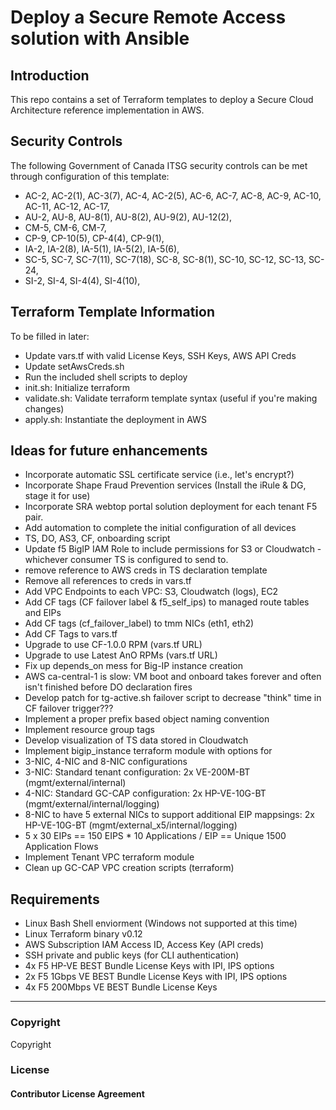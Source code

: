 # Deploy a Secure Remote Access solution with Ansible


## Introduction

This repo contains a set of Terraform templates to deploy a Secure Cloud Architecture reference implementation in AWS. 

## Security Controls

The following Government of Canada ITSG security controls can be met through configuration of this template:

- AC-2, AC-2(1), AC-3(7), AC-4, AC-2(5), AC-6, AC-7, AC-8, AC-9, AC-10, AC-11, AC-12, AC-17, 
- AU-2, AU-8, AU-8(1), AU-8(2), AU-9(2), AU-12(2), 
- CM-5, CM-6, CM-7, 
- CP-9, CP-10(5), CP-4(4), CP-9(1),
- IA-2, IA-2(8), IA-5(1), IA-5(2), IA-5(6), 
- SC-5, SC-7, SC-7(11), SC-7(18), SC-8, SC-8(1), SC-10, SC-12, SC-13, SC-24,
- SI-2, SI-4, SI-4(4), SI-4(10), 

## Terraform Template Information

To be filled in later:

- Update vars.tf with valid License Keys, SSH Keys, AWS API Creds
- Update setAwsCreds.sh 
- Run the included shell scripts to deploy
- init.sh: Initialize terraform
- validate.sh: Validate terraform template syntax (useful if you're making changes)
- apply.sh: Instantiate the deployment in AWS

## Ideas for future enhancements

- Incorporate automatic SSL certificate service (i.e., let's encrypt?)
- Incorporate Shape Fraud Prevention services (Install the iRule & DG, stage it for use)
- Incorporate SRA webtop portal solution deployment for each tenant F5 pair.
- Add automation to complete the initial configuration of all devices
 - TS, DO, AS3, CF, onboarding script
- Update f5 BigIP IAM Role to include permissions for S3 or Cloudwatch - whichever consumer TS is configured to send to.
 - remove reference to AWS creds in TS declaration template
- Remove all references to creds in vars.tf
- Add VPC Endpoints to each VPC: S3, Cloudwatch (logs), EC2
- Add CF tags (CF failover label & f5_self_ips) to managed route tables and EIPs
- Add CF tags (cf_failover_label) to tmm NICs (eth1, eth2)
 - Add CF Tags to vars.tf
- Upgrade to use CF-1.0.0 RPM (vars.tf URL)
- Upgrade to use Latest AnO RPMs (vars.tf URL)
- Fix up depends_on mess for Big-IP instance creation
 - AWS ca-central-1 is slow: VM boot and onboard takes forever and often isn't finished before DO declaration fires
- Develop patch for tg-active.sh failover script to decrease "think" time in CF failover trigger???
- Implement a proper prefix based object naming convention 
- Implement resource group tags
- Develop visualization of TS data stored in Cloudwatch
- Implement bigip_instance terraform module with options for 
 - 3-NIC, 4-NIC and 8-NIC configurations
  - 3-NIC: Standard tenant configuration: 2x VE-200M-BT (mgmt/external/internal)
  - 4-NIC: Standard GC-CAP configuration: 2x HP-VE-10G-BT (mgmt/external/internal/logging)
  - 8-NIC to have 5 external NICs to support additional EIP mappsings: 2x HP-VE-10G-BT (mgmt/external_x5/internal/logging)
   - 5 x 30 EIPs == 150 EIPS * 10 Applications / EIP == Unique 1500 Application Flows
- Implement Tenant VPC terraform module
- Clean up GC-CAP VPC creation scripts (terraform)




## Requirements

- Linux Bash Shell enviorment (Windows not supported at this time)
- Linux Terraform binary v0.12 
- AWS Subscription IAM Access ID, Access Key (API creds)
- SSH private and public keys (for CLI authentication)
- 4x F5 HP-VE BEST Bundle License Keys with IPI, IPS options
- 2x F5 1Gbps VE BEST Bundle License Keys with IPI, IPS options
- 4x F5 200Mbps VE BEST Bundle License Keys


---



### Copyright

Copyright 

### License


#### Contributor License Agreement

